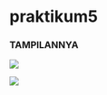 # praktikum5

### TAMPILANNYA

![](main/New%20folder/Screenshot%20(28).png) 





![](main/New%20folder/Screenshot%20(29).png)